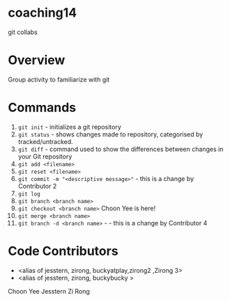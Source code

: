 # coaching14
git collabs

# Overview
Group activity to familiarize with git

# Commands
1. `git init` - initializes a git repository
2. `git status` - shows changes made to repository, categorised by tracked/untracked.
3. `git diff` - command used to show the differences between changes in your Git repository
4. `git add <filename>` 
5. `git reset <filename>`
6. `git commit -m "<descriptive message>"` - this is a change by Contributor 2
7. `git log`
8. `git branch <branch name>`
9. `git checkout <branch name>` Choon Yee is here!
10. `git merge <branch name>`
11. `git branch -d <branch name>` - - this is a change by Contributor 4

# Code Contributors

- <alias of jesstern, zirong, buckyatplay,zirong2 ,Zirong 3>
- <alias of jesstern, zirong, buckybucky >

Choon Yee
Jesstern
Zi Rong

